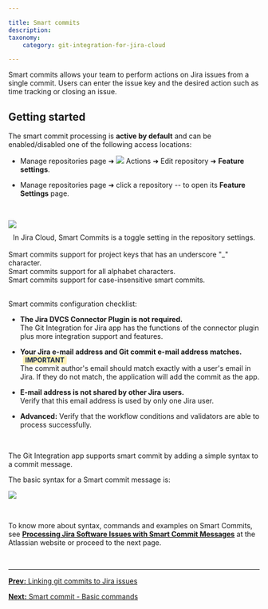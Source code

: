 ```yaml
---

title: Smart commits
description:
taxonomy:
    category: git-integration-for-jira-cloud

---
```


Smart commits allows your team to perform actions on Jira issues from a single commit. Users can enter the issue key and the desired action such as time tracking or closing an issue.

## Getting started

The smart commit processing is **active by default** and can be enabled/disabled one of the following access locations:

*   Manage repositories page ➜ ![](/wp-content/uploads/actions-icon.png) Actions ➜ Edit repository ➜ **Feature settings**.

*   Manage repositories page ➜ click a repository -- to open its **Feature Settings** page.

&nbsp;

<img src='/wp-content/uploads/gij-gitcloud-repo-cfg-smart-commits.png' style='margin:5px auto 10px auto;max-width:100%;display:block' />

<div align=center>In Jira Cloud, Smart Commits is a toggle setting
in the repository settings.</div>

<br>

<div class="bbb-callout bbb--info">
    <div class="irow">
    <div class="ilogobox">
        <span class="logoimg"></span>
    </div>
    <div class="imsgbox">
        Smart commits support for project keys that has an underscore "_" character.<br>
        Smart commits support for all alphabet characters.<br>
        Smart commits support for case-insensitive smart commits.
    </div>
    </div>
</div>
<br>

Smart commits configuration checklist:

*   **The Jira DVCS Connector Plugin is not required.**<br>
    The Git Integration for Jira app has the functions of the connector plugin plus more integration support and features.

*   **Your Jira e-mail address and Git commit e-mail address matches.** <b style='background-color:#FFF1B6; padding:1px 5px; color:#172A4C; border-radius:3px; margin: 0 5px; font-size: small;'>IMPORTANT</b><br>
    The commit author's email should match exactly with a user's email in Jira. If they do not match, the application will add the commit as the app.

*   **E-mail address is not shared by other Jira users.**<br>
    Verify that this email address is used by only one Jira user.

*   **Advanced:** Verify that the workflow conditions and validators are able to process successfully.

&nbsp;

The Git Integration app supports smart commit by adding a simple syntax to a commit message.

The basic syntax for a Smart commit message is:

![](/wp-content/uploads/gij-smart-commit-message-basic-syntax.png)

&nbsp;

To know more about syntax, commands and examples on Smart Commits, see [**Processing Jira Software Issues with Smart Commit Messages**](https://support.atlassian.com/bitbucket-cloud/docs/use-smart-commits/) at the Atlassian website or proceed to the next page.

&nbsp;
* * *

[**Prev:** Linking git commits to Jira issues](/git-integration-for-jira-cloud/linking-git-commits-to-jira-issues-gij-cloud)

[**Next:** Smart commit - Basic commands](/git-integration-for-jira-cloud/basic-commands-gij-cloud)

